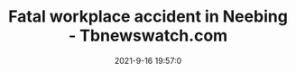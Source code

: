 ---
"title": "Fatal workplace accident in Neebing - Tbnewswatch.com"
"date": "2021-9-16 19:57:0"
"feed_name": "GOOGLENEWSCONSTRUCTION"
"feed_website": "https://news.google.com/search?q=construction%2Bincident&hl=en-US&gl=US&ceid=US:en"
"feed_rss": "https://news.google.com/rss/search?q=construction%2Bincident&hl=en-US&gl=US&ceid=US:en"
"link": "https://www.tbnewswatch.com/local-news/fatal-workplace-accident-in-neebing-4339510"
"file": "_posts/2021-1-1-efb22ac26c2bac9bc1f0eb16cd4ecf4efafe8716.md"
"accident": "1"
"drilling": "1"
"dead": "0"
"injured": "1"
---
